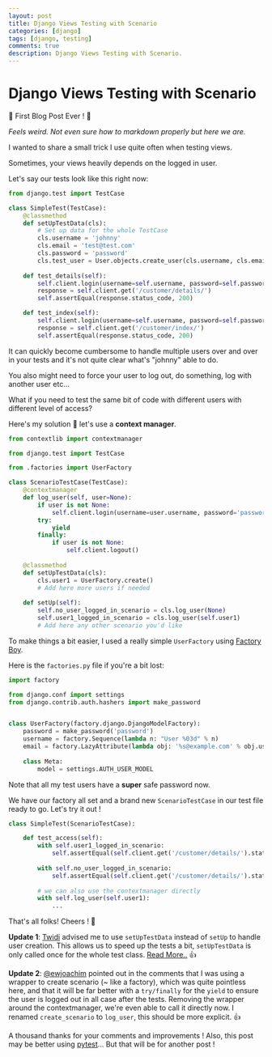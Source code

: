 ```yaml
---
layout: post
title: Django Views Testing with Scenario
categories: [django]
tags: [django, testing]
comments: true
description: Django Views Testing with Scenario.
---
```


# Django Views Testing with Scenario
:tada: First Blog Post Ever ! :tada:

_Feels weird. Not even sure how to markdown properly but here we are._

I wanted to share a small trick I use quite often when testing views.

Sometimes, your views heavily depends on the logged in user.

Let's say our tests look like this right now:

```python
from django.test import TestCase

class SimpleTest(TestCase):
    @classmethod
    def setUpTestData(cls):
        # Set up data for the whole TestCase
        cls.username = 'johnny'
        cls.email = 'test@test.com'
        cls.password = 'password'        
        cls.test_user = User.objects.create_user(cls.username, cls.email, cls.password)
    
    def test_details(self):
        self.client.login(username=self.username, password=self.password)
        response = self.client.get('/customer/details/')
        self.assertEqual(response.status_code, 200)

    def test_index(self):
        self.client.login(username=self.username, password=self.password)
        response = self.client.get('/customer/index/')
        self.assertEqual(response.status_code, 200)
```
It can quickly become cumbersome to handle multiple users over and over in your tests and it's not quite clear what's "johnny" able to do.

You also might need to force your user to log out, do something, log with another user etc...

What if you need to test the same bit of code with different users with different level of access? 

Here's my solution :gift: let's use a **context manager**.

```python
from contextlib import contextmanager

from django.test import TestCase

from .factories import UserFactory 

class ScenarioTestCase(TestCase):
    @contextmanager
    def log_user(self, user=None):
        if user is not None:
            self.client.login(username=user.username, password='password')
        try:
            yield
        finally:
            if user is not None:
                self.client.logout()
    
    @classmethod
    def setUpTestData(cls):
        cls.user1 = UserFactory.create()
        # Add here more users if needed
    
    def setUp(self):
        self.no_user_logged_in_scenario = cls.log_user(None)
        self.user1_logged_in_scenario = cls.log_user(self.user1)
        # Add here any other scenario you'd like
```

To make things a bit easier, I used a really simple `UserFactory` using [Factory Boy](https://factoryboy.readthedocs.io/en/latest/).

Here is the `factories.py` file if you're a bit lost:

```python
import factory

from django.conf import settings
from django.contrib.auth.hashers import make_password


class UserFactory(factory.django.DjangoModelFactory):
    password = make_password('password')
    username = factory.Sequence(lambda n: "User %03d" % n)
    email = factory.LazyAttribute(lambda obj: '%s@example.com' % obj.username)
    
    class Meta:
        model = settings.AUTH_USER_MODEL
```

Note that all my test users have a **super** safe password now.

We have our factory all set and a brand new `ScenarioTestCase` in our test file ready to go. Let's try it out !


```python
class SimpleTest(ScenarioTestCase):

    def test_access(self):
        with self.user1_logged_in_scenario:
            self.assertEqual(self.client.get('/customer/details/').status_code, 200)
        
        with self.no_user_logged_in_scenario:
            self.assertEqual(self.client.get('/customer/details/').status_code, 403)
            
        # we can also use the contextmanager directly
        with self.log_user(self.user1):
            ...

```

That's all folks! Cheers ! :beers:

**Update 1**: [Twidi](https://github.com/twidi) advised me to use `setUpTestData` instead of `setUp` to handle user creation. This allows us to speed up the tests a bit, `setUpTestData` is only called once for the whole test class. [Read More..](https://docs.djangoproject.com/en/1.9/topics/testing/tools/#testcase) :+1:

**Update 2**: [@ewjoachim](https://github.com/ewjoachim) pointed out in the comments that I was using a wrapper to create scenario (~ like a factory), which was quite pointless here, and that it will be far better with a `try/finally` for the `yield` to ensure the user is logged out in all case after the tests. Removing the wrapper around the contextmanager, we're even able to call it directly now. I renamed `create_scenario` to `log_user`, this should be more explicit. :+1:

A thousand thanks for your comments and improvements ! Also, this post may be better using [pytest](http://pytest.org/latest/)... But that will be for another post !

